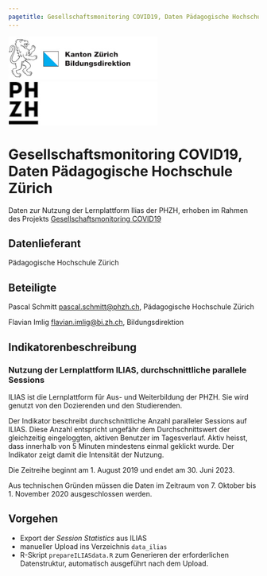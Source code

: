 ```yaml
---
pagetitle: Gesellschaftsmonitoring COVID19, Daten Pädagogische Hochschule Zürich
---
```


![](https://github.com/bildungsmonitoringZH/bildungsmonitoringZH.github.io/raw/master/assets/ktzh_bi_logo_de-300x88.jpg)
![](https://github.com/bildungsmonitoringZH/bildungsmonitoringZH.github.io/raw/master/assets/phzh_logo-300x88.jpg)

# Gesellschaftsmonitoring COVID19, Daten Pädagogische Hochschule Zürich

Daten zur Nutzung der Lernplattform Ilias der PHZH, erhoben im Rahmen des Projekts [Gesellschaftsmonitoring COVID19](https://statistikzh.github.io/covid19monitoring/)

## Datenlieferant

Pädagogische Hochschule Zürich

## Beteiligte

Pascal Schmitt <pascal.schmitt@phzh.ch>, Pädagogische Hochschule Zürich

Flavian Imlig <flavian.imlig@bi.zh.ch>, Bildungsdirektion

## Indikatorenbeschreibung

### Nutzung der Lernplattform ILIAS, durchschnittliche parallele Sessions

ILIAS ist die Lernplattform für Aus- und Weiterbildung der PHZH. Sie wird genutzt von den Dozierenden und den Studierenden.

Der Indikator beschreibt durchschnittliche Anzahl paralleler Sessions auf ILIAS. Diese Anzahl entspricht ungefähr dem Durchschnittswert der gleichzeitig eingeloggten, aktiven Benutzer im Tagesverlauf. Aktiv heisst, dass innerhalb von 5 Minuten mindestens einmal geklickt wurde. Der Indikator zeigt damit die Intensität der Nutzung.

Die Zeitreihe beginnt am 1. August 2019 und endet am 30. Juni 2023.

Aus technischen Gründen müssen die Daten im Zeitraum von 7. Oktober bis 1. November 2020 ausgeschlossen werden.

## Vorgehen

* Export der _Session Statistics_ aus ILIAS
* manueller Upload ins Verzeichnis `data_ilias`
* R-Skript `prepareILIASdata.R` zum Generieren der erforderlichen Datenstruktur, automatisch ausgeführt nach dem Upload.
